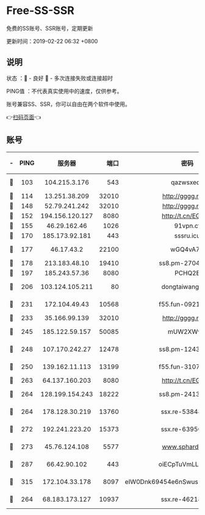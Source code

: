 # Free-SS-SSR

免费的SS账号、SSR账号，定期更新

更新时间：2019-02-22 06:32 +0800

## 说明

状态     ：🙂 - 良好 🙁 - 多次连接失败或连接超时

PING值   ：不代表真实使用中的速度，仅供参考。

账号兼容SS、SSR，你可以自由在两个软件中使用。

👉[扫码页面](https://liesauer.github.io/free-ss-ssr.github.io/)👈

## 账号

|-|PING|服务器|端口|密码|加密方式|区域|
|:----:|:----:|:-----:|-----:|:----:|:----:|:----:|
|🙂|103|104.215.3.176|543|qazwsxedc|aes-256-gcm|JP|
|🙂|114|13.251.38.209|32010|http://gggg.rocks|chacha20|SG|
|🙂|148|52.79.241.242|32010|http://gggg.rocks|chacha20|KR|
|🙂|152|194.156.120.127|8080|http://t.cn/EGJIyrl|rc4-md5|RU|
|🙂|155|46.29.162.46|1026|91vpn.cf|rc4-md5|RU|
|🙂|170|185.173.92.181|443|sssru.icu|rc4-md5|RU|
|🙂|177|46.17.43.2|22100|wGQ4vA7D|aes-256-gcm|RU|
|🙂|178|213.183.48.10|19410|ss8.pm-27042185|rc4-md5|RU|
|🙂|197|185.243.57.36|8080|PCHQ2E|rc4-md5|US|
|🙂|206|103.124.105.211|80|dongtaiwang.com|aes-256-cfb|US|
|🙂|231|172.104.49.43|10568|f55.fun-09214148|aes-256-cfb|SG|
|🙂|233|35.166.99.139|32010|http://gggg.rocks|chacha20|US|
|🙂|245|185.122.59.157|50085|mUW2XWw8|aes-256-cfb|GB|
|🙂|248|107.170.242.27|12478|ss8.pm-12435283|aes-256-cfb|US|
|🙂|250|139.162.11.113|13199|f55.fun-31072524|aes-256-cfb|SG|
|🙂|263|64.137.160.203|8080|http://t.cn/EGJIyrl|rc4-md5|CA|
|🙂|264|128.199.154.243|18222|ss8.pm-24139356|aes-256-cfb|SG|
|🙂|264|178.128.30.219|13760|ssx.re-53848293|aes-256-cfb|SG|
|🙂|272|192.241.223.20|15373|ssx.re-63950271|aes-256-cfb|US|
|🙂|273|45.76.124.108|5577|www.sphard.com|aes-256-cfb|AU|
|🙂|287|66.42.90.102|443|oiECpTuVmLLxk4Ts|aes-256-cfb|US|
|🙂|315|172.104.33.178|8097|eIW0Dnk69454e6nSwuspv9DmS201tQ0D|aes-256-cfb|SG|
|🙂|264|68.183.173.127|10937|ssx.re-46218785|aes-256-cfb|US|
